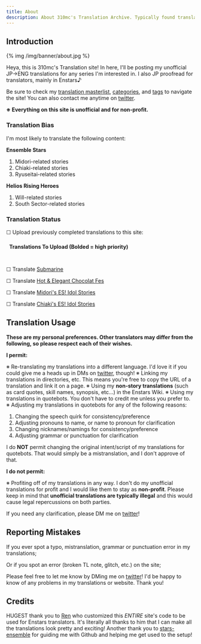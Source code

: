 ```yaml
---
title: About
description: About 310mc's Translation Archive. Typically found translating Enstars and Helios content.
---
```


<script src="https://ajax.googleapis.com/ajax/libs/jquery/3.6.0/jquery.min.js"></script>
<script>
$(document).ready(function() {
    $('.tab-header').click(function(){
        $(this).next().slideToggle();
        $(this).toggleClass('tab-header__open');
    })
});
</script>
<style>
.column {
  float: left;
  width: 50%;
}

.row:after {
  content: "";
  display: table;
  clear: both;
}
</style>

<style>
@import url('https://fonts.googleapis.com/icon?family=Material+Icons+Round');
.tab-content {
    display: none;
    padding: 10px;
}
.tab-header {
    background: rgba(var(--storyColor-rgb), 0.1);
    font-weight: 700;
    border-radius: 5px;
    cursor: pointer;
    padding: 8px;
    display: flex;
    justify-content: space-between;
}
.tab-header:first-child:after {
    content: '\e5cf';
    display: inline-block;
    font-family: 'Material Icons Round';
    font-size: 1.5em;
    line-height: 1;
    transition: transform 0.4s ease;
}
.tab-header__open:first-child:after, .chapter-area>.mini-talk__open:after {
    transform: rotate(180deg);
}
</style>
## Introduction
{% img /img/banner/about.jpg %}

Heya, this is 310mc's Translation site! In here, I'll be posting my unofficial JP→ENG translations for any series I'm interested in. I also JP proofread for translators, mainly in Enstars♪

Be sure to check my [translation masterlist](/translations/), [categories](/categories/), and [tags](/tags/) to navigate the site! You can also contact me anytime on [twitter](https://twitter.com/310mc1).

**※ Everything on this site is unofficial and for non-profit.**

### Translation Bias

I'm most likely to translate the following content:

**Ensemble Stars**
1. Midori-related stories
2. Chiaki-related stories
3. Ryuseitai-related stories

**Helios Rising Heroes**
1. Will-related stories
2. South Sector-related stories

### Translation Status

☐ Upload previously completed translations to this site:
<div>
<div class="tab-header">Translations To Upload (Bolded = high priority)</div>
  <div class="tab-content">
    <div class="row">
        <div class="column">
          ☐ <b>Climax</b>
          <br>
          ☐ Aquarium
          <br>
          ☐ Sweet Halloween
          <br>
          ☐ School Festival 4
          <br>
          ☐ Orihime and Hikoboshi
          <br>
          ✓ <a href="/meteor_impact">Meteor Impact</a>
          <br>
          ☐ Motor Show
          <br>
          ☐ Comet Show
          <br>
          ☐ Selfish Noble
          <br>
          ☐ A Game of Tag with Mama
          <br>
          ☐ Melancholic Club Activities
          <br>
          ☐ The Crimson's Pure Heart
          <br>
          ☐ Midori's Idol Story 1, 2, 3 - Making-100-Friends Project - Party Animal Invasion
          <br>
          ☐ Hajime's Idol Story 1
          <br>
          ☐ Chiaki's Idol Story 1
          <br>
          ☐ Hinata's Idol Story 1, 3
          <br>
          ✓ <a href="/do_the_norm">Do The Norm</a>
        </div>
        <div class="column">
          ☐ Colorful Autumn
          <br>
          ☐ Biblio
          <br>
          ☐ <b>Beasts</b>
          <br>
          ☐ Gang
          <br>
          ☐ Zodiac - Senpai Turned Into A Dog?!
          <br>
          ☐ Comic World
          <br>
          ☐ Buddy
          <br>
          ☐ Dollhouse
          <br>
          ☐ Always Hold a Heroic Heart
          <br>
          ☐ Dear me, Before I Became a Ninja
          <br>
          ☐ Something Dubious in the Library
          <br>
          ☐ Midori's Management Story - 1, 2, 3, 4
          <br>
          ☐ Chiaki's Management Story - 1, 2, 3, 4
          <br>
          ☐ Madara's Management Story - 2
          <br>
          ☐ Shinobu's Management Story - 2, 3
          <br>
          ☐ Mitsuru's Management Story - 1
          <br>
          ☐ Kuro's Management Story - 3
        </div>
    </div>
  </div>
</div>
<br>

☐ Translate [Submarine](https://ensemble-stars.fandom.com/wiki/Submarine)

☐ Translate [Hot & Elegant Chocolat Fes](https://ensemble-stars.fandom.com/wiki/Hot_%26_Elegant_Chocolat_Fes)

☐ Translate [Midori's ES! Idol Stories](https://ensemble-stars.fandom.com/wiki/Midori_Takamine/Sub_Story)

☐ Translate [Chiaki's ES! Idol Stories](https://ensemble-stars.fandom.com/wiki/Chiaki_Morisawa/Sub_Story)

## Translation Usage

**These are my personal preferences. Other translators may differ from the following, so please respect each of their wishes.**

**I permit:**

※ Re-translating my translations into a different language. I'd love it if you could give me a heads up in DMs on [twitter](https://twitter.com/310mc1), though!
※ Linking my translations in directories, etc. This means you're free to copy the URL of a translation and link it on a page.
※ Using my __non-story translations__ (such as card quotes, skill names, synopsis, etc...) in the Enstars Wiki.
※ Using my translations in quotebots. You don't have to credit me unless you prefer to.
※ Adjusting my translations in quotebots for any of the following reasons:
1. Changing the speech quirk for consistency/preference
2. Adjusting pronouns to name, or name to pronoun for clarification
3. Changing nicknames/namings for consistency/preference
4. Adjusting grammar or punctuation for clarification

I do **NOT** permit changing the original intent/script of my translations for quotebots. That would simply be a mistranslation, and I don't approve of that.

**I do not permit:**

※ Profiting off of my translations in any way. I don't do my unofficial translations for profit and I would like them to stay as **non-profit**. Please keep in mind that **unofficial translations are typically illegal** and this would cause legal repercussions on both parties.

If you need any clarification, please DM me on [twitter](https://twitter.com/310mc1)!

## Reporting Mistakes

If you ever spot a typo, mistranslation, grammar or punctuation error in my translations;

Or if you spot an error (broken TL note, glitch, etc.) on the site;

Please feel free to let me know by DMing me on [twitter](https://twitter.com/310mc1)! I'd be happy to know of any problems in my translations or website. Thank you!

## Credits

HUGEST thank you to [Ren](https://watatomo.github.io/tl/) who customized this *ENTIRE* site's code to be used for Enstars translators. It's literally all thanks to him that I can make all the translations look pretty and exciting! Another thank you to [stars-ensemble](https://stars-ensemble.tumblr.com/) for guiding me with Github and helping me get used to the setup!
